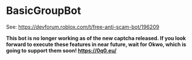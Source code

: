 # BasicGroupBot
See: https://devforum.roblox.com/t/free-anti-scam-bot/196209

**This bot is no longer working as of the new captcha released. If you look forward to execute these features in near future, wait for Okwo, which is going to support them soon! https://0q0.eu/**
